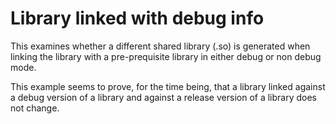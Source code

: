 # Library linked with debug info

This examines whether a different shared library (.so) is generated when linking the
library with a pre-prequisite library in either debug or non debug mode.

This example seems to prove, for the time being, that a library linked against a debug
version of a library and against a release version of a library does not change.
